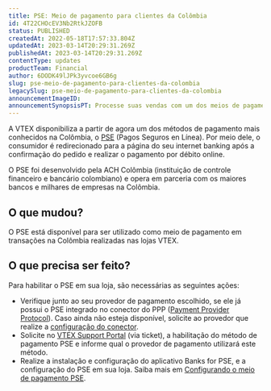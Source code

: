```yaml
---
title: PSE: Meio de pagamento para clientes da Colômbia
id: 4T22CHOcEV3Nb2RtkJZOFB
status: PUBLISHED
createdAt: 2022-05-18T17:57:33.804Z
updatedAt: 2023-03-14T20:29:31.269Z
publishedAt: 2023-03-14T20:29:31.269Z
contentType: updates
productTeam: Financial
author: 6DODK49lJPk3yvcoe6GB6g
slug: pse-meio-de-pagamento-para-clientes-da-colombia
legacySlug: pse-meio-de-pagamento-para-clientes-da-colombia
announcementImageID: 
announcementSynopsisPT: Processe suas vendas com um dos meios de pagamento mais conhecidos da Colômbia.
---
```


A VTEX disponibiliza a partir de agora um dos métodos de pagamento mais conhecidos na Colômbia, o [PSE](https://www.pse.com.co/empresa) (Pagos Seguros en Línea). Por meio dele, o consumidor é redirecionado para a página do seu internet banking após a confirmação do pedido e realizar o pagamento por débito online.

O PSE foi desenvolvido pela ACH Colômbia (instituição de controle financeiro e bancário colombiano) e opera em parceria com os maiores bancos e milhares de empresas na Colômbia.

## O que mudou?

O PSE está disponível para ser utilizado como meio de pagamento em transações na Colômbia realizadas nas lojas VTEX.

## O que precisa ser feito?

Para habilitar o PSE em sua loja, são necessárias as seguintes ações:
- Verifique junto ao seu provedor de pagamento escolhido, se ele já possui o PSE integrado no conector do PPP ([Payment Provider Protocol](https://help.vtex.com/pt/tutorial/payment-provider-protocol--RdsT2spdq80MMwwOeEq0m#)). Caso ainda não esteja disponível, solicite ao provedor que realize a [configuração do conector](https://developers.vtex.com/docs/guides/pse-payment-method).
- Solicite no [VTEX Support Portal](https://help.vtex.com/support) (via ticket), a habilitação do método de pagamento PSE e informe qual o provedor de pagamento utilizará este método.
- Realize a instalação e configuração do aplicativo Banks for PSE, e a configuração do PSE em sua loja. Saiba mais em [Configurando o meio de pagamento PSE](https://help.vtex.com/pt/tutorial/configurar-pagamento-com-pse--7dRChubn7TqdEyWrHQEQp6).
